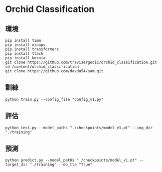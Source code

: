 # Orchid Classification

## 環境
```
pip install timm
pip install einops
pip install transformers
pip install ttach
pip install kornia
git clone https://github.com/travisergodic/orchid_classification.git
cd /content/orchid_classification
git clone https://github.com/davda54/sam.git
```

## 訓練
```
python train.py --config_file "config_v1.py"
```

## 評估
```
python test.py --model_paths "./checkpoints/model_v1.pt" --img_dir "./training"
```

## 預測
```
python predict.py --model_paths "./checkpoints/model_v1.pt" --target_dir "./training" --do_tta "True"
```
